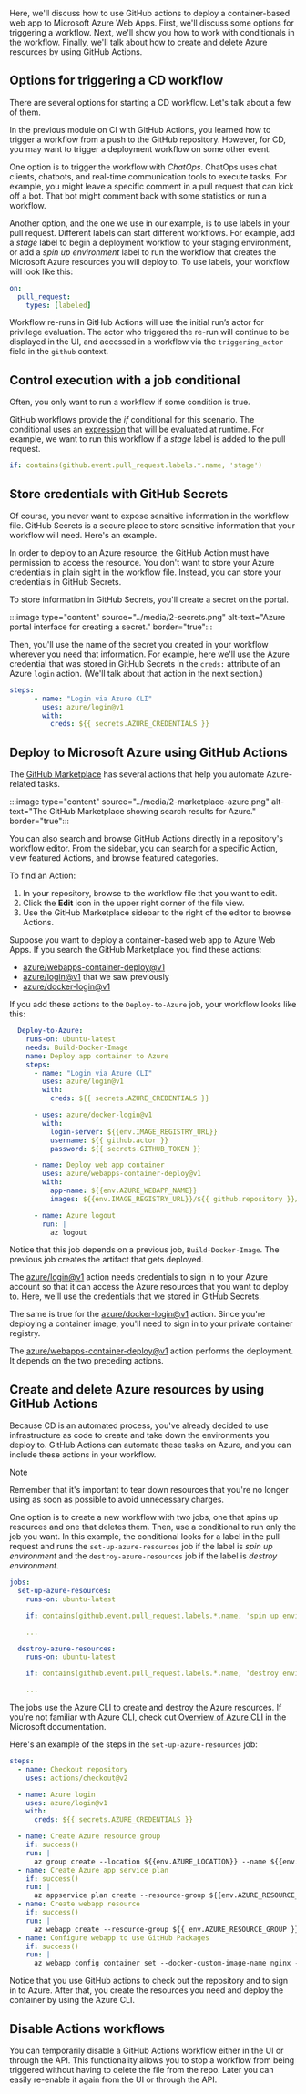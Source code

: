 Here, we'll discuss how to use GitHub actions to deploy a container-based web app to Microsoft Azure Web Apps. First, we'll discuss some options for triggering a workflow. Next, we'll show you how to work with conditionals in the workflow. Finally, we'll talk about how to create and delete Azure resources by using GitHub Actions.

## Options for triggering a CD workflow

There are several options for starting a CD workflow. Let's talk about a few of them.

In the previous module on CI with GitHub Actions, you learned how to trigger a workflow from a push to the GitHub repository. However, for CD, you may want to trigger a deployment workflow on some other event.

One option is to trigger the workflow with *ChatOps*. ChatOps uses chat clients, chatbots, and real-time communication tools to execute tasks. For example, you might leave a specific comment in a pull request that can kick off a bot. That bot might comment back with some statistics or run a workflow.

Another option, and the one we use in our example, is to use labels in your pull request. Different labels can start different workflows. For example, add a *stage* label to begin a deployment workflow to your staging environment, or add a *spin up environment* label to run the workflow that creates the Microsoft Azure resources you will deploy to. To use labels, your workflow will look like this:

```yml
on:
  pull_request:
    types: [labeled]
```

Workflow re-runs in GitHub Actions will use the initial run’s actor for privilege evaluation. The actor who triggered the re-run will continue to be displayed in the UI, and accessed in a workflow via the `triggering_actor` field in the `github` context.

## Control execution with a job conditional

Often, you only want to run a workflow if some condition is true. 

GitHub workflows provide the *if* conditional for this scenario. The conditional uses an [expression](https://help.github.com/actions/reference/context-and-expression-syntax-for-github-actions?azure-portal=true) that will be evaluated at runtime. For example, we want to run this workflow if a *stage* label is added to the pull request.

```yml
if: contains(github.event.pull_request.labels.*.name, 'stage')
```

## Store credentials with GitHub Secrets

Of course, you never want to expose sensitive information in the workflow file. GitHub Secrets is a secure place to store sensitive information that your workflow will need. Here's an example.

In order to deploy to an Azure resource, the GitHub Action must have permission to access the resource. You don't want to store your Azure credentials in plain sight in the workflow file. Instead, you can store your credentials in GitHub Secrets.

To store information in GitHub Secrets, you'll create a secret on the portal.

:::image type="content" source="../media/2-secrets.png" alt-text="Azure portal interface for creating a secret." border="true":::

Then, you'll use the name of the secret you created in your workflow wherever you need that information. For example, here we'll use the Azure credential that was stored in GitHub Secrets in the ```creds:``` attribute of an Azure ```login``` action. (We'll talk about that action in the next section.)

```yml
steps:
      - name: "Login via Azure CLI"
        uses: azure/login@v1
        with:
          creds: ${{ secrets.AZURE_CREDENTIALS }}
```

## Deploy to Microsoft Azure using GitHub Actions

The [GitHub Marketplace](https://github.com/marketplace?type=actions&query=azure&azure-portal=true) has several actions that help you automate Azure-related tasks.

:::image type="content" source="../media/2-marketplace-azure.png" alt-text="The GitHub Marketplace showing search results for Azure." border="true":::

You can also search and browse GitHub Actions directly in a repository's workflow editor. From the sidebar, you can search for a specific Action, view featured Actions, and browse featured categories.

To find an Action:

1. In your repository, browse to the workflow file that you want to edit.
1. Click the **Edit** icon in the upper right corner of the file view.
1. Use the GitHub Marketplace sidebar to the right of the editor to browse Actions.

Suppose you want to deploy a container-based web app to Azure Web Apps. If you search the GitHub Marketplace you find these actions:

- [azure/webapps-container-deploy@v1](https://github.com/Azure/webapps-container-deploy?azure-portal=true)
- [azure/login@v1](https://github.com/Azure/login?azure-portal=true) that we saw previously  
- [azure/docker-login@v1](https://github.com/Azure/docker-login?azure-portal=true)

If you add these actions to the ```Deploy-to-Azure``` job, your workflow looks like this:

```yml
  Deploy-to-Azure:
    runs-on: ubuntu-latest
    needs: Build-Docker-Image
    name: Deploy app container to Azure
    steps:
      - name: "Login via Azure CLI"
        uses: azure/login@v1
        with:
          creds: ${{ secrets.AZURE_CREDENTIALS }}

      - uses: azure/docker-login@v1
        with:
          login-server: ${{env.IMAGE_REGISTRY_URL}}
          username: ${{ github.actor }}
          password: ${{ secrets.GITHUB_TOKEN }}

      - name: Deploy web app container
        uses: azure/webapps-container-deploy@v1
        with:
          app-name: ${{env.AZURE_WEBAPP_NAME}}
          images: ${{env.IMAGE_REGISTRY_URL}}/${{ github.repository }}/${{env.DOCKER_IMAGE_NAME}}:${{ github.sha }}

      - name: Azure logout
        run: |
          az logout
```

Notice that this job depends on a previous job, ```Build-Docker-Image```. The previous job creates the artifact that gets deployed.

The [azure/login@v1](https://github.com/Azure/login?azure-portal=true) action needs credentials to sign in to your Azure account so that it can access the Azure resources that you want to deploy to. Here, we'll use the credentials that we stored in GitHub Secrets.

The same is true for the [azure/docker-login@v1](https://github.com/Azure/docker-login?azure-portal=true) action. Since you're deploying a container image, you'll need to sign in to your private container registry.

The [azure/webapps-container-deploy@v1](https://github.com/Azure/webapps-container-deploy?azure-portal=true) action performs the deployment. It depends on the two preceding actions.

## Create and delete Azure resources by using GitHub Actions

Because CD is an automated process, you've already decided to use infrastructure as code to create and take down the environments you deploy to. GitHub Actions can automate these tasks on Azure, and you can include these actions in your workflow. 

> [!NOTE]
>Remember that it's important to tear down resources that you're no longer using as soon as possible to avoid unnecessary charges.

One option is to create a new workflow with two jobs, one that spins up resources and one that deletes them. Then, use a conditional to run only the job you want. In this example, the conditional looks for a label in the pull request and runs the ```set-up-azure-resources``` job if the label is *spin up environment* and the ```destroy-azure-resources``` job if the label is *destroy environment*.

```yml
jobs:
  set-up-azure-resources:
    runs-on: ubuntu-latest

    if: contains(github.event.pull_request.labels.*.name, 'spin up environment')

    ...

  destroy-azure-resources:
    runs-on: ubuntu-latest

    if: contains(github.event.pull_request.labels.*.name, 'destroy environment')

    ...
```

The jobs use the Azure CLI to create and destroy the Azure resources. If you're not familiar with Azure CLI, check out [Overview of Azure CLI](/cli/azure/?azure-portal=true&view=azure-cli-latest) in the Microsoft documentation.

Here's an example of the steps in the ```set-up-azure-resources``` job:

```yml
steps:
  - name: Checkout repository
    uses: actions/checkout@v2

  - name: Azure login
    uses: azure/login@v1
    with:
      creds: ${{ secrets.AZURE_CREDENTIALS }}

  - name: Create Azure resource group
    if: success()
    run: |
      az group create --location ${{env.AZURE_LOCATION}} --name ${{env.AZURE_RESOURCE_GROUP}} --subscription ${{secrets.AZURE_SUBSCRIPTION_ID}}
  - name: Create Azure app service plan
    if: success()
    run: |
      az appservice plan create --resource-group ${{env.AZURE_RESOURCE_GROUP}} --name ${{env.AZURE_APP_PLAN}} --is-linux --sku F1 --subscription ${{secrets.AZURE_SUBSCRIPTION_ID}}
  - name: Create webapp resource
    if: success()
    run: |
      az webapp create --resource-group ${{ env.AZURE_RESOURCE_GROUP }} --plan ${{ env.AZURE_APP_PLAN }} --name ${{ env.AZURE_WEBAPP_NAME }}  --deployment-container-image-name nginx --subscription ${{secrets.AZURE_SUBSCRIPTION_ID}}
  - name: Configure webapp to use GitHub Packages
    if: success()
    run: |
      az webapp config container set --docker-custom-image-name nginx --docker-registry-server-password ${{secrets.GITHUB_TOKEN}} --docker-registry-server-url https://docker.pkg.github.com --docker-registry-server-user ${{github.actor}} --name ${{ env.AZURE_WEBAPP_NAME }} --resource-group ${{ env.AZURE_RESOURCE_GROUP }} --subscription ${{secrets.AZURE_SUBSCRIPTION_ID}}

```

Notice that you use GitHub actions to check out the repository and to sign in to Azure. After that, you create the resources you need and deploy the container by using the Azure CLI.

## Disable Actions workflows

You can temporarily disable a GitHub Actions workflow either in the UI or through the API. This functionality allows you to stop a workflow from being triggered without having to delete the file from the repo. Later you can easily re-enable it again from the UI or through the API.
